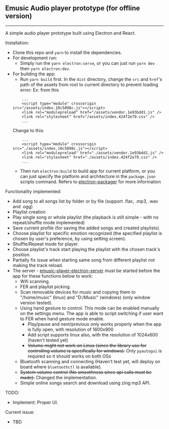 ## Emusic Audio player prototype (for offline version)

---

A simple audio player prototype built using Electron and React.

Installation:

- Clone this repo and `yarn` to install the dependencies.
- For development run:
  - Simply run the `yarn electron:serve`, or you can just run `yarn dev` then `yarn electron:dev`.
- For building the app:
  - Run `yarn build` first. In the `dist` directory, change the `src` and `href`'s path of the assets from root to current directory to prevent loading error:
    Ex: from this
  ```
      ...
      <script type="module" crossorigin src="/assets/index.10c5898c.js"></script>
      <link rel="modulepreload" href="/assets/vendor.1e93bdd1.js" />
      <link rel="stylesheet" href="/assets/index.424f2e79.css" />
      ...
  ```
  Change to this:
  ```
      ...
      <script type="module" crossorigin src="./assets/index.10c5898c.js"></script>
      <link rel="modulepreload" href="./assets/vendor.1e93bdd1.js" />
      <link rel="stylesheet" href="./assets/index.424f2e79.css" />
      ...
  ```
  - Then run `electron:build` to build app for current platform, or you can just specify the platform and architecture in the `package.json` scripts command. Refers to [electron-packager](https://github.com/electron/electron-packager) for more information

Functionality implemented:

- Add song to all songs list by folder or by file (support .flac, .mp3, .wav and .ogg)
- Playlist creation
- Play single song or whole playlist (the playback is still simple - with no repeat/shuffle mode implemented)
- Save current profile (for saving the added songs and created playlists).
- Choose playlist for specific emotion recognized (the specified playlist is chosen by user's preference, by using setting screen).
- Shuffle/Repeat mode for player.
- Choose playlist's track start playing the playlist with the chosen track's position.
- Partially fix issue when starting same song from different playlist not making the track reload.
- The server - [emusic-player-electron-server](https://github.com/yanaginx/emusic-player-electron-server) must be started before the app for these functions below to work:
  - Wifi scanning.
  - FER and playlist picking.
  - Scan removable devices for music and copying them to "/home/music" (linux) and "D:/Music" (windows) (only window version tested).
  - Using hand gesture to control. This mode can be enabled manually on the settings menu. The app is able to script switching if user want to FER when hand gesture mode enable.
    - Play/pause and next/previous only works properly when the app is fully open, with resolution of 1600x900
    - Add script supports linux also, with the resolution of 1024x600 (haven't tested yet)
    - ~~Volume might not work on Linux (since the library use for controlling volume is specifically for windows).~~ Only `pyautogui` is required so it should works on both OSs
  - Bluetooth scanning and connecting (Haven't test yet, will deploy on board where `bluetoothctl` is available).
  - ~~System volume control (No smoothness since api calls must be made).~~ Changed the implementation.
  - Simple online songs search and download using zing mp3 API.

TODO:

- Implement: Proper UI.
<!-- - Implement: Currently playing queue fullscreen -->

Current issue:

- TBD
